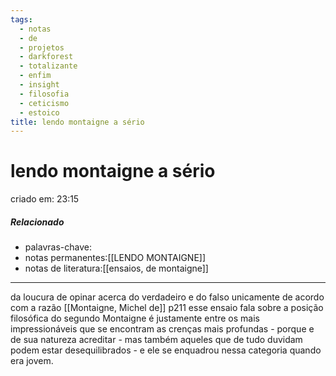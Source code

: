 ```yaml
---
tags:
  - notas
  - de
  - projetos
  - darkforest
  - totalizante
  - enfim
  - insight
  - filosofia
  - ceticismo
  - estoico
title: lendo montaigne a sério
---
```

# lendo montaigne a sério
criado em: 23:15

##### Relacionado
- palavras-chave: 
- notas permanentes:[[LENDO MONTAIGNE]]
- notas de literatura:[[ensaios, de montaigne]]

---

da loucura de opinar acerca do verdadeiro e do falso unicamente de acordo com a razão
[[Montaigne, Michel de]] p211
esse ensaio fala sobre a posição filosófica do 
segundo Montaigne é justamente entre os mais impressionáveis que se encontram as crenças mais profundas - porque e de sua natureza acreditar - mas também aqueles que de tudo duvidam podem estar desequilibrados - e ele se enquadrou nessa categoria quando era jovem.
